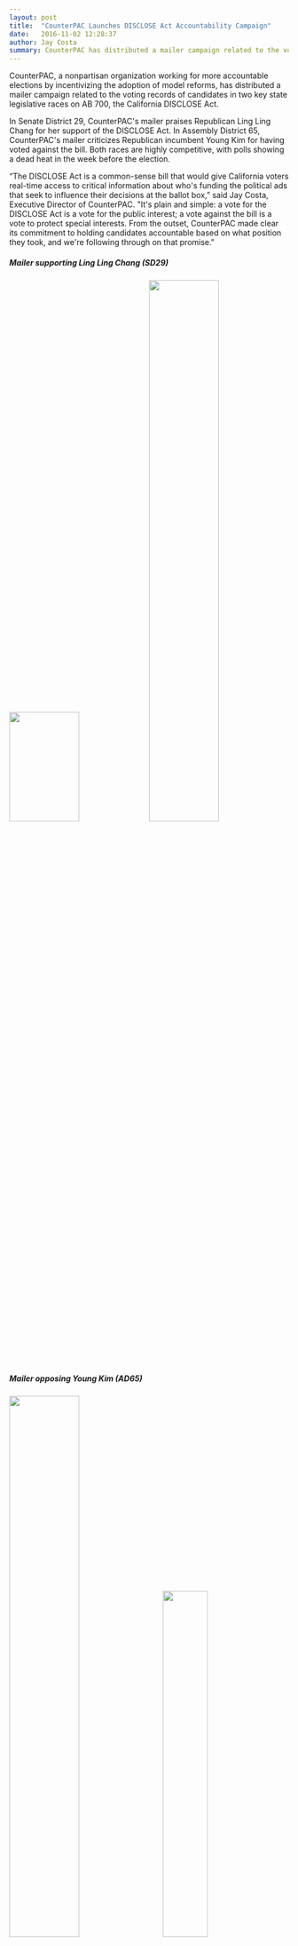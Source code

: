 ```yaml
---
layout: post
title:  "CounterPAC Launches DISCLOSE Act Accountability Campaign"
date:   2016-11-02 12:28:37
author: Jay Costa
summary: CounterPAC has distributed a mailer campaign related to the voting records of candidates in two key state legislative races on AB 700, the California DISCLOSE Act.
---
```


CounterPAC, a nonpartisan organization working for more accountable elections by incentivizing the adoption of model reforms, has distributed a mailer campaign related to the voting records of candidates in two key state legislative races on AB 700, the California DISCLOSE Act.

In Senate District 29, CounterPAC's mailer praises Republican Ling Ling Chang for her support of the DISCLOSE Act. In Assembly District 65, CounterPAC's mailer criticizes Republican incumbent Young Kim for having voted against the bill. Both races are highly competitive, with polls showing a dead heat in the week before the election.

“The DISCLOSE Act is a common-sense bill that would give California voters real-time access to critical information about who's funding the political ads that seek to influence their decisions at the ballot box,” said Jay Costa, Executive Director of CounterPAC. "It's plain and simple: a vote for the DISCLOSE Act is a vote for the public interest; a vote against the bill is a vote to protect special interests. From the outset, CounterPAC made clear its commitment to holding candidates accountable based on what position they took, and we're following through on that promise."

<h5>Mailer supporting Ling Ling Chang (SD29)</h5>
<a href="https://gallery.mailchimp.com/5116210bd2bfdba8e7d82757a/_compresseds/58b7b839-cc04-402a-a3a4-73a29a711f06.jpg" target="_blank"><img align="none" height="197" src="http://counterpac.org/images/campaigns/campaign_sd29_front_20161102.jpg" style="width: 50%;"></a><a href="https://gallery.mailchimp.com/5116210bd2bfdba8e7d82757a/_compresseds/da161541-c642-4a1d-b301-60722f9608c6.jpg" target="_blank"><img align="none" height="197" src="http://counterpac.org/images/campaigns/campaign_sd29_back_20161102.jpg" style="width: 50%;margin: 0px;border: 0;height: auto !important;outline: none;text-decoration: none;-ms-interpolation-mode: bicubic;" width="300"></a><br>
<h5>Mailer opposing Young Kim (AD65)</h5>
<a href="https://gallery.mailchimp.com/5116210bd2bfdba8e7d82757a/_compresseds/cbfd4d32-2c74-4c3c-918f-acfef8380272.jpg" target="_blank"><img align="none" height="197" src="http://counterpac.org/images/campaigns/campaign_ad65_front_20161102.jpg" style="width: 50%;margin-bottom: 110px;margin-right: 5%;border: 0;height: auto !important;outline: none;text-decoration: none;-ms-interpolation-mode: bicubic;" width="300"></a><a href="https://gallery.mailchimp.com/5116210bd2bfdba8e7d82757a/_compresseds/0f6a7b43-ef08-45c8-8ccb-07411f76898b.jpg" target="_blank"><img align="none" height="304" src="http://counterpac.org/images/campaigns/campaign_ad65_back_20161102.jpg" style="width: 40%;border: 0;height: auto !important;outline: none;text-decoration: none;-ms-interpolation-mode: bicubic;" width="200"></a><br>
After passing the Assembly in January 2016, the DISCLOSE Act fell one vote short of the 2/3 majority it needed to pass the Senate in August, failing to garner any votes from Republican senators.<br>
<br>
<strong>Editor, News Director, Producer note</strong>: Please contact jay@counterpac.org if you would like to set up an interview or receive higher resolution images of the mailer.<br>
<br>
<strong>Background on the Disclose Act</strong>

AB 700, sponsored by Assemblymembers Jimmy Gomez and Marc Levine, would have required the actual names of the top three funders behind ballot measure ads and ads paid for by outside groups to be clearly displayed on the advertisement.

For television and video advertising, the bill would require the original source of funding to a ballot measure committee or political action committee for or against a candidate to be clearly displayed for a full five seconds on the bottom one-third of the screen.

BEFORE DISCLOSE ACT
<p dir="ltr" style="margin: 10px 0;padding: 0;mso-line-height-rule: exactly;-ms-text-size-adjust: 100%;-webkit-text-size-adjust: 100%;color: #202020;font-family: Helvetica;font-size: 16px;line-height: 150%;text-align: left;"><img alt="Screen Shot 2016-05-26 at 10.08.30 AM.png" height="189" src="https://lh4.googleusercontent.com/8iH8R1kMkexbQFRQDZ2nnvv49FvkQwyPy7qa2n4G0LjvRjQLF-l7ARD81gbmFVWxPNwbOBroslp4Sr9PDr2lWoSQGjmnyFXveGBI9DpKCRwlVylV-kz9GRNFQ3gPxwmTQZOBMM4O" width="359" style="border: 0;height: auto !important;outline: none;text-decoration: none;-ms-interpolation-mode: bicubic; max-width:75%;"></p>
 

AFTER DISCLOSE ACT
<p dir="ltr" style="margin: 10px 0;padding: 0;mso-line-height-rule: exactly;-ms-text-size-adjust: 100%;-webkit-text-size-adjust: 100%;color: #202020;font-family: Helvetica;font-size: 16px;line-height: 150%;text-align: left;"><img alt="Screen Shot 2016-05-26 at 10.12.51 AM.png" height="202" src="https://lh3.googleusercontent.com/fO-6nMIp4tdgHjlWt7x47Y9ipcwJ3vG4B4WnDnAHZsX6ltvXY4LZrqlfzta_jVb7LskYUyFHs7xFo4opqijCJfebbzxrDSDdaz0uzqq0pFO5g7cmPhcut00EESMZt8T_D39utTZ9" width="360" style="border: 0;height: auto !important;outline: none;text-decoration: none;-ms-interpolation-mode: bicubic; max-width:75%;"><br>
</p>
 Disclosure rules would also exist for radio, print, online ads, and robocalls.

<strong>About CounterPAC</strong><br>
CounterPAC is a nonpartisan organization working for more accountable elections by strategically incentivizing the adoption of model reform solutions. For more information please visit, http://www.counterpac.org

<div style="text-align: center; font-size:18px; border: solid 3px;">Paid for by CounterPAC.<br>
<br>
Not authorized by a candidate for this office or<br>
committee controlled by a candidate for this office<span style="font-size:15px">.</span></div>
